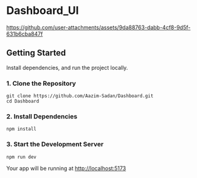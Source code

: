 # Dashboard_UI

https://github.com/user-attachments/assets/9da88763-dabb-4cf8-9d5f-631b6cba847f

## Getting Started

Install dependencies, and run the project locally.

### 1. Clone the Repository

```
git clone https://github.com/Aazim-Sadan/Dashboard.git
cd Dashboard
```

### 2. Install Dependencies


```
npm install
```

### 3. Start the Development Server

```
npm run dev
```

Your app will be running at [http://localhost:5173](http://localhost:5173)
